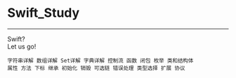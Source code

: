 # Swift_Study

---
Swift?     
Let us go!

````
字符串详解 数组详解 Set详解 字典详解 控制流 函数 闭包 枚举 类和结构体
属性 方法 下标 继承 初始化 销毁 可选链 错误处理 类型选择 扩展 协议
````